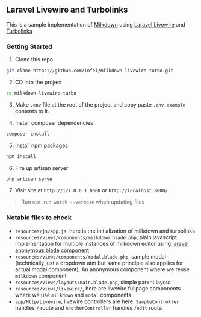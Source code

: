 ## Laravel Livewire and Turbolinks

This is a sample implementation of [Milkdown](https://milkdown.dev) using [Laravel Livewire](https://laravel-livewire.com/) and [Turbolinks](https://github.com/turbolinks/turbolinks)

### Getting Started

1. Clone this repo
```sh
git clone https://github.com/lnfel/milkdown-livewire-turbo.git
```

2. CD into the project
```sh
cd milkdown-livewire-turbo
```

3. Make `.env` file at the root of the project and copy paste `.env.example` contents to it.

4. Install composer dependencies
```sh
composer install
```

5. Install npm packages
```sh
npm install
```

6. Fire up artisan server
```sh
php artisan serve
```

7. Visit site at `http://127.0.0.1:8000` or `http://localhost:8000/`

  > Run `npm run watch --verbose` when updating files

### Notable files to check
- `resources/js/app.js`, here is the initialization of milkdown and turbolinks
- `resources/views/components/milkdown.blade.php`, plain javascript implementation for multiple instances of milkdown editor using [laravel anonymous blade component](https://laravel.com/docs/9.x/blade#anonymous-components)
- `resources/views/components/modal.blade.php`, sample modal (technically just a dropdown atm but same principle also applies for actual modal component). An anonymous component where we reuse `milkdown` component
- `resources/views/layouts/main.blade.php`, simple parent layout
- `resources/views/livewire/`, here are livewire fullpage components where we use `milkdown` and `modal` components
- `app/Http/Livewire`, livewire controllers are here. `SampleController` handles `/` route and `AnotherController` handles `/edit` route.
